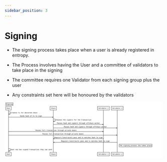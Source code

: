 ```yaml
---
sidebar_position: 3
---
```


# Signing

* The signing process takes place when a user is already registered in entropy.

* The Process involves having the User and a committee of validators to take place in the signing 

* The committee requires one Validator from each signing group plus the user

* Any constraints set here will be honoured by the validators

![Signing Flow](/sequenceDiagrams/signing.svg)